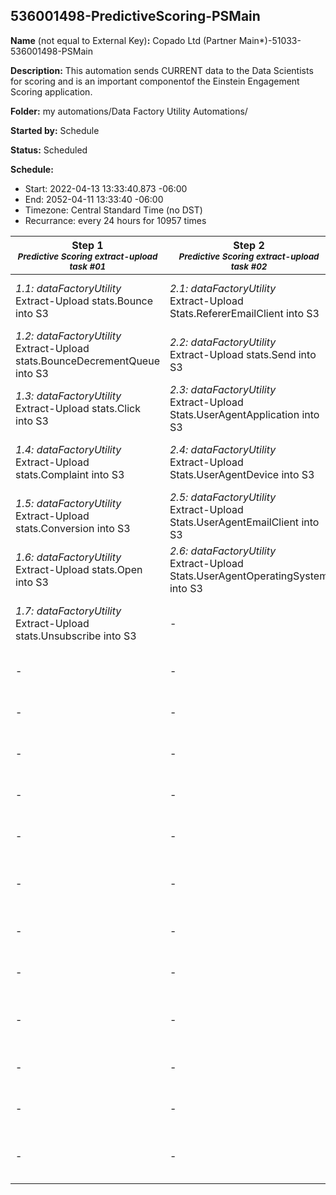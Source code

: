 ## 536001498-PredictiveScoring-PSMain

**Name** (not equal to External Key)**:** Copado Ltd (Partner Main*)-51033-536001498-PSMain

**Description:** This automation sends CURRENT data to the Data Scientists for scoring and is an important componentof the Einstein Engagement Scoring application.

**Folder:** my automations/Data Factory Utility Automations/

**Started by:** Schedule

**Status:** Scheduled

**Schedule:**

* Start: 2022-04-13 13:33:40.873 -06:00
* End: 2052-04-11 13:33:40 -06:00
* Timezone:  Central Standard Time (no DST)
* Recurrance: every 24 hours for 10957 times

| Step 1<br>_<small>Predictive Scoring extract-upload task #01</small>_ | Step 2<br>_<small>Predictive Scoring extract-upload task #02</small>_ | Step 3<br>_<small>Predictive Scoring extract-upload task #03</small>_ | Step 4<br>_<small>Predictive Scoring extract-upload task #04</small>_ | Step 5<br>_<small>Predictive Scoring extract-upload task #05</small>_ | Step 6<br>_<small>Predictive Scoring extract-upload task #06</small>_ | Step 7<br>_<small>Predictive Scoring extract-upload task #07</small>_ | Step 8<br>_<small>Predictive Scoring extract-upload task #08</small>_ | Step 9<br>_<small>Predictive Scoring extract-upload task #09</small>_ |
| --- | --- | --- | --- | --- | --- | --- | --- | --- |
| _1.1: dataFactoryUtility_<br>Extract-Upload stats.Bounce into S3 | _2.1: dataFactoryUtility_<br>Extract-Upload Stats.RefererEmailClient into S3 | _3.1: dataFactoryUtility_<br>Extract-Upload C536001498._MobileAddress into S3 | _4.1: dataFactoryUtility_<br>Extract-Upload C536001498.PSConfig into S3 | _5.1: dataFactoryUtility_<br>Extract-Upload C536001498._MobileMessage into S3 | _6.1: dataFactoryUtility_<br>Extract-Upload C536001498.SmsMemberSharedShortCode_Config into S3 | _7.1: dataFactoryUtility_<br>Extract-Upload dbo.EmailSendDefinition into S3 | _8.1: dataFactoryUtility_<br>Extract-Upload dbo.EnterpriseMember into S3 | _9.1: dataFactoryUtility_<br>Extract-Upload C536001498.VPS_ExportDone into S3 |
| _1.2: dataFactoryUtility_<br>Extract-Upload stats.BounceDecrementQueue into S3 | _2.2: dataFactoryUtility_<br>Extract-Upload stats.Send into S3 | _3.2: dataFactoryUtility_<br>Extract-Upload C536001498._MobileMessageTracking into S3 | _4.2: dataFactoryUtility_<br>Extract-Upload dbo.ProgramActivityInstance into S3 | _5.2: dataFactoryUtility_<br>Extract-Upload dbo.ABTestSend into S3 | _6.2: dataFactoryUtility_<br>Extract-Upload C536001498.SmsMemberShortCodeDistinct into S3 | _7.2: dataFactoryUtility_<br>Extract-Upload dbo.Send into S3 | _8.2: dataFactoryUtility_<br>Extract-Upload dbo.MemberTimeZone into S3 | - |
| _1.3: dataFactoryUtility_<br>Extract-Upload stats.Click into S3 | _2.3: dataFactoryUtility_<br>Extract-Upload Stats.UserAgentApplication into S3 | _3.3: dataFactoryUtility_<br>Extract-Upload C536001498._PushTag into S3 | _4.3: dataFactoryUtility_<br>Extract-Upload dbo.ProgramInstance into S3 | _5.3: dataFactoryUtility_<br>Extract-Upload dbo.ABTestSendJob into S3 | _6.3: dataFactoryUtility_<br>Extract-Upload dbo.ABTestSendContent into S3 | _7.3: dataFactoryUtility_<br>Extract-Upload dbo.tblEmails into S3 | _8.3: dataFactoryUtility_<br>Extract-Upload dbo.SendDefType into S3 | - |
| _1.4: dataFactoryUtility_<br>Extract-Upload stats.Complaint into S3 | _2.4: dataFactoryUtility_<br>Extract-Upload Stats.UserAgentDevice into S3 | _3.4: dataFactoryUtility_<br>Extract-Upload dbo.Asset into S3 | _4.4: dataFactoryUtility_<br>Extract-Upload InteractionStudio.Activity into S3 | _5.4: dataFactoryUtility_<br>Extract-Upload dbo.CampaignAsset into S3 | _6.4: dataFactoryUtility_<br>Extract-Upload dbo.ABTestSendType into S3 | _7.4: dataFactoryUtility_<br>Extract-Upload dbo.tblLists into S3 | _8.4: dataFactoryUtility_<br>Extract-Upload dbo.tblMembers into S3 | - |
| _1.5: dataFactoryUtility_<br>Extract-Upload stats.Conversion into S3 | _2.5: dataFactoryUtility_<br>Extract-Upload Stats.UserAgentEmailClient into S3 | _3.5: dataFactoryUtility_<br>Extract-Upload dbo.PushApplicationConfig into S3 | _4.5: dataFactoryUtility_<br>Extract-Upload InteractionStudio.DefinitionInfo into S3 | _5.5: dataFactoryUtility_<br>Extract-Upload dbo.CampaignAssetType into S3 | _6.5: dataFactoryUtility_<br>Extract-Upload dbo.CampaignDefinition into S3 | - | _8.5: dataFactoryUtility_<br>Extract-Upload dbo.TimeZoneDetail into S3 | - |
| _1.6: dataFactoryUtility_<br>Extract-Upload stats.Open into S3 | _2.6: dataFactoryUtility_<br>Extract-Upload Stats.UserAgentOperatingSystem into S3 | - | _4.6: dataFactoryUtility_<br>Extract-Upload InteractionStudio.EventDefinition into S3 | _5.6: dataFactoryUtility_<br>Extract-Upload dbo.CustomObject into S3 | _6.6: dataFactoryUtility_<br>Extract-Upload dbo.ImpressionRegion into S3 | - | - | - |
| _1.7: dataFactoryUtility_<br>Extract-Upload stats.Unsubscribe into S3 | - | - | _4.7: dataFactoryUtility_<br>Extract-Upload InteractionStudio.EventInstance into S3 | _5.7: dataFactoryUtility_<br>Extract-Upload dbo.JobCampaignDefinition into S3 | _6.7: dataFactoryUtility_<br>Extract-Upload dbo.JobImpressionRegion into S3 | - | - | - |
| - | - | - | - | _5.8: dataFactoryUtility_<br>Extract-Upload dbo.Program into S3 | _6.8: dataFactoryUtility_<br>Extract-Upload dbo.Members_ into S3 | - | - | - |
| - | - | - | - | _5.9: dataFactoryUtility_<br>Extract-Upload dbo.SendGroup into S3 | _6.9: dataFactoryUtility_<br>Extract-Upload dbo.SendSplit into S3 | - | - | - |
| - | - | - | - | _5.10: dataFactoryUtility_<br>Extract-Upload dbo.SendJob into S3 | _6.10: dataFactoryUtility_<br>Extract-Upload dbo.Subscriber into S3 | - | - | - |
| - | - | - | - | _5.11: dataFactoryUtility_<br>Extract-Upload dbo.SimpleTag into S3 | _6.11: dataFactoryUtility_<br>Extract-Upload dbo.tblJobs into S3 | - | - | - |
| - | - | - | - | _5.12: dataFactoryUtility_<br>Extract-Upload dbo.SimpleTagObject into S3 | _6.12: dataFactoryUtility_<br>Extract-Upload dbo.tblJobs_Lists into S3 | - | - | - |
| - | - | - | - | _5.13: dataFactoryUtility_<br>Extract-Upload dbo.SimpleTagObjectType into S3 | _6.13: dataFactoryUtility_<br>Extract-Upload dbo.tblJobs_URLs into S3 | - | - | - |
| - | - | - | - | _5.14: dataFactoryUtility_<br>Extract-Upload dbo.SourceAddress into S3 | _6.14: dataFactoryUtility_<br>Extract-Upload dbo.tblSurveyQuestions into S3 | - | - | - |
| - | - | - | - | _5.15: dataFactoryUtility_<br>Extract-Upload dbo.tblJobs_Surveys into S3 | - | - | - | - |
| - | - | - | - | _5.16: dataFactoryUtility_<br>Extract-Upload dbo.tblJobSubscriberBatch into S3 | - | - | - | - |
| - | - | - | - | _5.17: dataFactoryUtility_<br>Extract-Upload dbo.tblSurveyAnswers into S3 | - | - | - | - |
| - | - | - | - | _5.18: dataFactoryUtility_<br>Extract-Upload dbo.TriggeredSendJob into S3 | - | - | - | - |
| - | - | - | - | _5.19: dataFactoryUtility_<br>Extract-Upload InteractionStudio.Definition into S3 | - | - | - | - |
